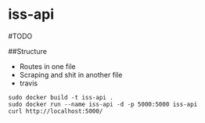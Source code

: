 # iss-api

#TODO

##Structure
* Routes in one file
* Scraping and shit in another file
* travis


`sudo docker build -t iss-api .`  
`sudo docker run --name iss-api -d -p 5000:5000 iss-api`  
`curl http://localhost:5000/`
